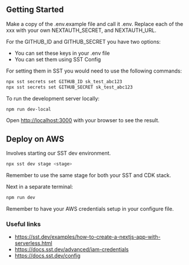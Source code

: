 ## Getting Started

Make a copy of the .env.example file and call it .env. Replace each of the xxx with your own NEXTAUTH_SECRET, and NEXTAUTH_URL.

For the GITHUB_ID and GITHUB_SECRET you have two options:
- You can set these keys in your .env file
- You can set them using SST Config

For setting them in SST you would need to use the following commands:

```bash
npx sst secrets set GITHUB_ID sk_test_abc123
npx sst secrets set GITHUB_SECRET sk_test_abc123
```

To run the development server locally:

```bash
npm run dev-local
```

Open [http://localhost:3000](http://localhost:3000) with your browser to see the result.

## Deploy on AWS

Involves starting our SST dev environment.

```bash
npx sst dev stage <stage>
```

Remember to use the same stage for both your SST and CDK stack.

Next in a separate terminal:

```bash
npm run dev
```

Remember to have your AWS credentials setup in your configure file.

### Useful links

- https://sst.dev/examples/how-to-create-a-nextjs-app-with-serverless.html
- https://docs.sst.dev/advanced/iam-credentials
- https://docs.sst.dev/config